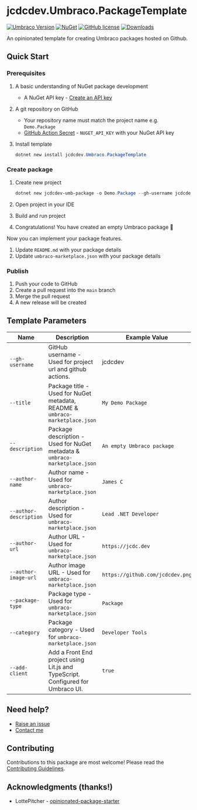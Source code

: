 # jcdcdev.Umbraco.PackageTemplate

[![Umbraco Version](https://img.shields.io/badge/Umbraco-10.4+-%233544B1?style=flat&logo=umbraco)](https://umbraco.com/products/umbraco-cms/)
[![NuGet](https://img.shields.io/nuget/vpre/jcdcdev.Umbraco.PackageTemplate?color=0273B3)](https://www.nuget.org/packages/jcdcdev.Umbraco.PackageTemplate)
[![GitHub license](https://img.shields.io/github/license/jcdcdev/jcdcdev.Umbraco.PackageTemplate?color=8AB803)](../LICENSE)
[![Downloads](https://img.shields.io/nuget/dt/jcdcdev.Umbraco.PackageTemplate?color=cc9900)](https://www.nuget.org/packages/jcdcdev.Umbraco.PackageTemplate/)

An opinionated template for creating Umbraco packages hosted on Github.

## Quick Start

### Prerequisites

1. A basic understanding of NuGet package development
    - A NuGet API key - [Create an API key](https://learn.microsoft.com/en-us/nuget/nuget-org/publish-a-package)
2. A git repository on GitHub
    - Your repository name must match the project name e.g. `Demo.Package`
    - [GitHub Action Secret](https://docs.github.com/en/actions/security-guides/using-secrets-in-github-actions) - `NUGET_API_KEY`
      with your NuGet API key

3. Install template

    ```powershell
    dotnet new install jcdcdev.Umbraco.PackageTemplate
    ```

### Create package

1. Create new project

    ```powershell
    dotnet new jcdcdev-umb-package -o Demo.Package --gh-username jcdcdev --title "My Demo Package" --description "An empty Umbraco package" --author-name "James C" --author-description "Lead .NET Developer" --author-url "https://jcdc.dev" --author-image-url "https://github.com/jcdcdev.png"
    ```

2. Open project in your IDE
3. Build and run project
4. Congratulations! You have created an empty Umbraco package 🎉

Now you can implement your package features.

1. Update `README.md` with your package details
2. Update `umbraco-marketplace.json` with your package details

### Publish

1. Push your code to GitHub
2. Create a pull request into the `main` branch
3. Merge the pull request
4. A new release will be created

## Template Parameters

| Name                   | Description                                                                     | Example Value                    | Required |
|------------------------|---------------------------------------------------------------------------------|----------------------------------|----------|
| `--gh-username`        | GitHub username - Used for project url and github actions.                      | jcdcdev                          | **Yes**  |
| `--title`              | Package title - Used for NuGet metadata, README & `umbraco-marketplace.json`    | `My Demo Package`                | **Yes**  |
| `--description`        | Package description - Used for NuGet metadata & `umbraco-marketplace.json`      | `An empty Umbraco package`       | **Yes**  |
| `--author-name`        | Author name - Used for `umbraco-marketplace.json`                               | `James C`                        | **Yes**  |
| `--author-description` | Author description - Used for `umbraco-marketplace.json`                        | `Lead .NET Developer`            | No       |
| `--author-url`         | Author URL - Used for `umbraco-marketplace.json`                                | `https://jcdc.dev`               | No       |
| `--author-image-url`   | Author image URL - Used for `umbraco-marketplace.json`                          | `https://github.com/jcdcdev.png` | No       |
| `--package-type`       | Package type - Used for `umbraco-marketplace.json`                              | `Package`                        | No       |
| `--category`           | Package category - Used for `umbraco-marketplace.json`                          | `Developer Tools`                | No       |
| `--add-client`         | Add a Front End project using Lit.js and TypeScript. Configured for Umbraco UI. | `true`                           | No       |

## Need help?

- [Raise an issue](https://github.com/jcdcdev/jcdcdev.Umbraco.PackageTemplate/issues)
- [Contact me](https://jcdc.dev/contact)

## Contributing

Contributions to this package are most welcome! Please read the [Contributing Guidelines](CONTRIBUTING.md).

## Acknowledgments (thanks!)

- LottePitcher - [opinionated-package-starter](https://github.com/LottePitcher/opinionated-package-starter)